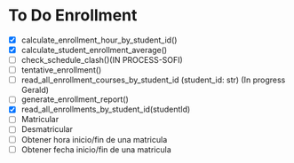 # To Do Enrollment 

- [X] calculate_enrollment_hour_by_student_id() 
- [x] calculate_student_enrollment_average() 
- [ ] check_schedule_clash()(IN PROCESS-SOFI)
- [ ] tentative_enrollment()
- [ ] read_all_enrollment_courses_by_student_id (student_id: str)  (In progress Gerald)
- [ ] generate_enrollment_report()
- [X] read_all_enrollments_by_student_id(studentId) 
- [ ] Matricular 
- [ ] Desmatricular
- [ ] Obtener hora inicio/fin de una matricula
- [ ] Obtener fecha inicio/fin de una matricula

